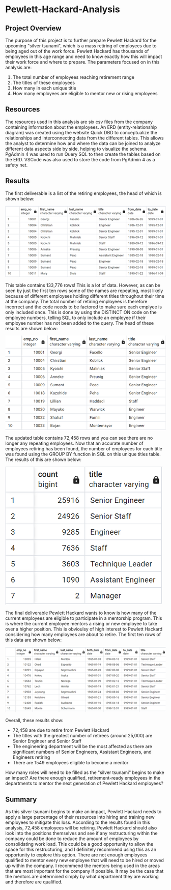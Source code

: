 # Pewlett-Hackard-Analysis

## Project Overview
The purpose of this project is to further prepare Pewlett Hackard for the upcoming "silver tsunami", which is a mass retiring of employees due to being aged out of the work force. Pewlett Hackard has thousands of employees in this age range and need to know exactly how this will impact their work force and where to prepare. The parameters focused on in this analysis are:

1. The total number of employees reaching retirement range
2. The titles of these employees
3. How many in each unique title
4. How many employees are eligible to mentor new or rising employees


## Resources

The resources used in this analysis are six csv files from the company containing information about the employees. An ERD (entity-relationship diagram) was created using the website Quick DBD to conceptualize the relationships and interconnecting data from the different tables. This allows the analyst to determine how and where the data can be joined to analyze different data aspects side by side, helping to visualize the schema. PgAdmin 4 was used to run Query SQL to then create the tables based on the ERD. VSCode was also used to store the code from PgAdmin 4 as a safety net.

## Results

The first deliverable is a list of the retiring employees, the head of which is shown below:

 ![retirement_titles.png](/Resources/retirement_titles.png)

This table contains 133,776 rows! This is a lot of data. However, as can be seen by just the first ten rows some of the names are repeating, most likely because of different employees holding different titles throughout their time at the company. The total number of retiring employees is therefore incorrect and the code needs to be factored to make sure each emplyee is only included once. This is done by using the DISTINCT ON code on the employee numbers, telling SQL to only include an employee if their employee number has not been added to the query. The head of these results are shown below:

 ![unique_titles.png](/Resources/unique_titles.png)

The updated table contains 72,458 rows and you can see there are no longer any repeating employees. Now that an accurate number of employees retiring has been found, the number of employees for each title was found using the GROUP BY function in SQL on this unique titles table. The results of this are shown below:

![retiring_titles.png](/Resources/retiring_titles.png)

The final deliverable Pewlett Hackard wants to know is how many of the current employees are eligible to participate in a mentorship program. This is where the current employee mentors a rising or new employee to take over a higher position. This is obvioulsy of high interest to Pewlett Hackard considering how many employees are about to retire. The first ten rows of this data are shown below:

![mentorship_eligibility.png](/Resources/mentorship_eligibility.png)

Overall, these results show:
* 72,458 are due to retire from Pewlett Hackard
* The titles with the greatest number of retirees (around 25,000) are Senior Engineer and Senior Staff
* The engineering department will be the most affected as there are significant numbers of Senior Engineers, Assistant Engineers, and Engineers retiring
* There are 1549 employees eligible to become a mentor

How many roles will need to be filled as the "silver tsunami" begins to make an impact?
Are there enough qualified, retirement-ready employees in the departments to mentor the next generation of Pewlett Hackard employees?
## Summary

As this silver tsunami begins to make an impact, Pewlett Hackard needs to apply a large percentage of their resources into hiring and training new employees to mitigate this loss. According to the results found in this analysis, 72,458 employees will be retiring. Pewlett Hackard should also look into the positions themselves and see if any restructuring within the company could be done to reduce the amount of employees by consolidating work load. This could be a good opportunity to allow the space for this restructuring, and I definitely recommend using this as an opportunity to explore this option. 
There are not enough employees qualified to mentor every new employee that will need to be hired or moved up within the company. I recommend the mentors being used in the areas that are most important for the company if possible. It may be the case that the mentors are determined simply by what department they are working and therefore are qualified. 

